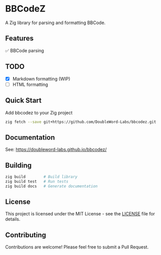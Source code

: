 # BBCodeZ

A Zig library for parsing and formatting BBCode.

## Features

✅ BBCode parsing

## TODO

- [x] Markdown formatting (WIP)
- [ ] HTML formatting

## Quick Start

Add bbcodez to your Zig project

```bash
zig fetch --save git+https://github.com/DoubleWord-Labs/bbcodez.git
```

## Documentation

See: https://doubleword-labs.github.io/bbcodez/

## Building

```bash
zig build        # Build library
zig build test   # Run tests
zig build docs   # Generate documentation
```

## License

This project is licensed under the MIT License - see the [LICENSE](LICENSE) file for details.

## Contributing

Contributions are welcome! Please feel free to submit a Pull Request.
